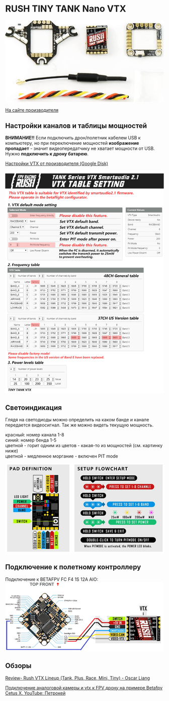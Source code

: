 # RUSH TINY TANK Nano VTX

![](RUSH_TINY_TANK_Nano_VTX_Complect.png)

[На сайте производителя](https://rushfpv.net/products/tank-tiny-vtx)

## Настройки каналов и таблицы мощностей

**ВНИМАНИЕ!!** Если подключить дрон/полетник кабелем USB к компьютеру, но при переключение мощностей **изображение пропадает** - значит видеопередатчику не хватает мощности от USB. Нужно **подключить к дрону батарею**.

[Настройки VTX от производителя (Google Disk)](https://drive.google.com/drive/folders/1tNlJHf3u4hBi9kbhByogJR41M3KvzvMl)

![](RUSH_TINY_TANK_Nano_VTX_SA21_EN.jpg)

## Светоиндикация
Глядя на светодиоды можно определить на каком банде и канале передается видеосигнал. Так же можно видеть текущую мощность.  

красный: номер канала 1-8  
синий: номер бенда 1-5  
цветной - горит одним из цветов - какая-то из мощностей (см. картинку ниже)  
цветной - медленное моргание - включен PIT mode
          
		  
![](RUSH_TINY_TANK_Nano_LED_Light.png)

## Подключение к полетному контроллеру

Подключение к BETAFPV FC F4 1S 12A AIO:  
![](RUSH_TINY_TANK_Nano_VTX_to_FC_F4_1S_12A_AIO.png)


## Обзоры
[Review- Rush VTX Lineup (Tank, Plus, Race, Mini, Tiny) - Oscar Liang](https://oscarliang.com/rush-vtx-tank-plus-race-mini-tiny/#Rush-Tiny-Tank-VTX)

[Подключение аналоговой камеры и vtx к FPV дрону на примере Betafpv Cetus X. YouTube: Петрокей](https://www.youtube.com/watch?v=D5YvAAP_2PU)  
